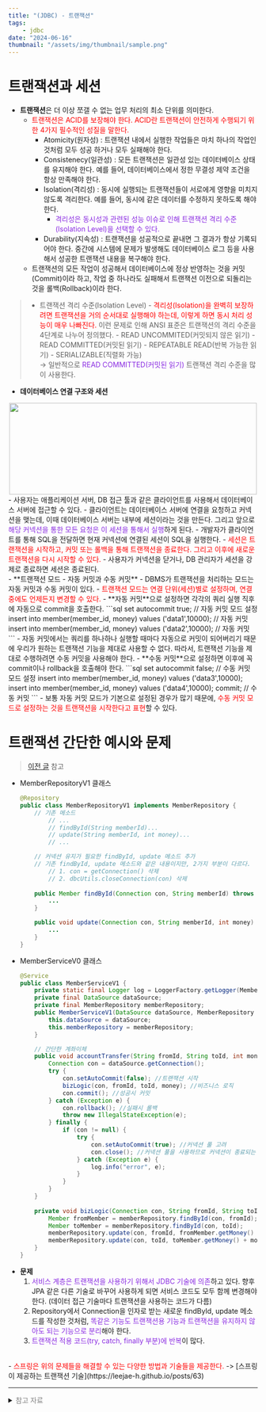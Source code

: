 ```yaml
---
title: "(JDBC) - 트랜잭션"
tags:
    - jdbc
date: "2024-06-16"
thumbnail: "/assets/img/thumbnail/sample.png"
---
```


# 트랜잭션과 세션
- **트랜잭션**은 더 이상 쪼갤 수 없는 업무 처리의 최소 단위를 의미한다.
    - <span style="color:red">트랜잭션은 ACID를 보장해야 한다. ACID란 트랜잭션이 안전하게 수행되기 위한 4가지 필수적인 성질을 말한다.</span>
        - Atomicity(원자성) : 트랜잭션 내에서 실행한 작업들은 마치 하나의 작업인 것처럼 모두 성공 하거나 모두 실패해야 한다.
        - Consistenecy(일관성) : 모든 트랜잭션은 일관성 있는 데이터베이스 상태를 유지해야 한다. 예를 들어, 데이터베이스에서 정한 무결성 제약 조건을 항상 만족해야 한다.
        - Isolation(격리성) : 동시에 실행되는 트랜잭션들이 서로에게 영향을 미치지 않도록 격리한다. 예를 들어, 동시에 같은 데이터를 수정하지 못하도록 해야 한다. 
            - <span style="color:blueviolet">격리성은 동시성과 관련된 성능 이슈로 인해 트랜잭션 격리 수준(Isolation Level)을 선택할 수 있다.</span>
        - Durability(지속성) : 트랜잭션을 성공적으로 끝내면 그 결과가 항상 기록되어야 한다. 중간에 시스템에 문제가 발생해도 데이터베이스 로그 등을 사용해서 성공한 트랜잭션 내용을 복구해야 한다.
    - 트랜잭션의 모든 작업이 성공해서 데이터베이스에 정상 반영하는 것을 커밋(Commit)이라 하고, 작업 중 하나라도 실패해서 트랜잭션 이전으로 되돌리는 것을 롤백(Rollback)이라 한다.  

> - 트랜잭션 격리 수준(Isolation Level)
    - <span style="color:red">격리성(Isolation)을 완벽히 보장하려면 트랜잭션을 거의 순서대로 실행해야 하는데, 이렇게 하면 동시 처리 성능이 매우 나빠진다.</span> 이런 문제로 인해 ANSI 표준은 트랜잭션의 격리 수준을 4단계로 나누어 정의했다.
    - READ UNCOMMITED(커밋되지 않은 읽기)
    - READ COMMITTED(커밋된 읽기)
    - REPEATABLE READ(반복 가능한 읽기)
    - SERIALIZABLE(직렬화 가능)  
-> 일반적으로 <span style="color:blueviolet">READ COMMITTED(커밋된 읽기)</span> 트랜잭션 격리 수준을 많이 사용한다.

- **데이터베이스 연결 구조와 세션**
<center><img src="https://github.com/LeeJae-H/LeeJae-H.github.io/assets/122717063/bdd9a7e5-b02a-4ba7-970d-dd8d70f05d23" width="500" height="185"></center>
- 사용자는 애플리케이션 서버, DB 접근 툴과 같은 클라이언트를 사용해서 데이터베이스 서버에 접근할 수 있다. 
    - 클라이언트는 데이터베이스 서버에 연결을 요청하고 커넥션을 맺는데, 이때 데이터베이스 서버는 내부에 세션이라는 것을 만든다. 그리고 앞으로 <span style="color:blueviolet">해당 커넥션을 통한 모든 요청은 이 세션을 통해서 실행</span>하게 된다. 
        - 개발자가 클라이언트를 통해 SQL을 전달하면 현재 커넥션에 연결된 세션이 SQL을 실행한다.
    - <span style="color:red">세션은 트랜잭션을 시작하고, 커밋 또는 롤백을 통해 트랜잭션을 종료한다. 그리고 이후에 새로운 트랜잭션을 다시 시작할 수 있다.</span> 
        - 사용자가 커넥션을 닫거나, DB 관리자가 세션을 강제로 종료하면 세션은 종료된다.  
<br>
- **트랜잭션 모드 - 자동 커밋과 수동 커밋**
    - DBMS가 트랜잭션을 처리하는 모드는 자동 커밋과 수동 커밋이 있다. 
        - <span style="color:red">트랜잭션 모드는 연결 단위(세션)별로 설정하며, 연결 중에도 언제든지 변경할 수 있다.</span>    
    - **자동 커밋**으로 설정하면 각각의 쿼리 실행 직후에 자동으로 commit을 호출한다.
        ```sql
        set autocommit true; // 자동 커밋 모드 설정
        insert into member(member_id, money) values ('data1',10000); 
            // 자동 커밋  
        insert into member(member_id, money) values ('data2',10000); 
            // 자동 커밋
        ```
        - 자동 커밋에서는 쿼리를 하나하나 실행할 때마다 자동으로 커밋이 되어버리기 때문에 우리가 원하는 트랜잭션 기능을 제대로 사용할 수 없다.  따라서, 트랜잭션 기능을 제대로 수행하려면 수동 커밋을 사용해야 한다.  
    - **수동 커밋**으로 설정하면 이후에 꼭 commit이나 rollback을 호출해야 한다.
        ```sql
        set autocommit false; // 수동 커밋 모드 설정
        insert into member(member_id, money) values ('data3',10000);
        insert into member(member_id, money) values ('data4',10000);
        commit; // 수동 커밋
        ```
        - 보통 자동 커밋 모드가 기본으로 설정된 경우가 많기 때문에, <span style="color:red">수동 커밋 모드로 설정하는 것을 트랜잭션을 시작한다고 표현</span>할 수 있다.  

# 트랜잭션 간단한 예시와 문제
> [이전 글](https://leejae-h.github.io/posts/60) 참고

- MemberRepositoryV1 클래스 
    ```java
    @Repository
    public class MemberRepositoryV1 implements MemberRepository {
        // 기존 메소드
            // ...
            // findById(String memberId)...
            // update(String memberId, int money)...
            // ...

        // 커넥션 유지가 필요한 findById, update 메소드 추가
        // 기존 findById, update 메소드와 같은 내용이지만, 2가지 부분이 다르다.
            // 1. con = getConnection() 삭제
            // 2. dbcUtils.closeConnection(con) 삭제
            
        public Member findById(Connection con, String memberId) throws SQLException {
            ...
        }

        public void update(Connection con, String memberId, int money) throws SQLException {
            ...
        }
    }
    ```
- MemberServiceV0 클래스 
    ```java
    @Service
    public class MemberServiceV1 {
        private static final Logger log = LoggerFactory.getLogger(MemberRepositoryJdbc.class);
        private final DataSource dataSource;
        private final MemberRepository memberRepository;
        public MemberServiceV1(DataSource dataSource, MemberRepository memberRepository) {
            this.dataSource = dataSource;
            this.memberRepository = memberRepository;
        }

        // 간단한 계좌이체
        public void accountTransfer(String fromId, String toId, int money) throws SQLException {
            Connection con = dataSource.getConnection();
            try {
                con.setAutoCommit(false); //트랜잭션 시작
                bizLogic(con, fromId, toId, money); //비즈니스 로직
                con.commit(); //성공시 커밋
            } catch (Exception e) {
                con.rollback(); //실패시 롤백
                throw new IllegalStateException(e);
            } finally {
                if (con != null) {
                    try {
                        con.setAutoCommit(true); //커넥션 풀 고려
                        con.close(); //커넥션 풀을 사용하므로 커넥션이 종료되는 것이 아니라 풀에 반납됨
                    } catch (Exception e) {
                        log.info("error", e);
                    }
                }
            }
        }
        
        private void bizLogic(Connection con, String fromId, String toId, int money) throws SQLException {
            Member fromMember = memberRepository.findById(con, fromId);
            Member toMember = memberRepository.findById(con, toId);
            memberRepository.update(con, fromId, fromMember.getMoney() - money);
            memberRepository.update(con, toId, toMember.getMoney() + money);
        }
    }
    ```
- **문제**
    1. <span style="color:blueviolet">서비스 계층은 트랜잭션을 사용하기 위해서 JDBC 기술에 의존</span>하고 있다. 향후 JPA 같은 다른 기술로 바꾸어 사용하게 되면 서비스 코드도 모두 함께 변경해야 한다. (데이터 접근 기술마다 트랜잭션을 사용하는 코드가 다름)  
    2. Repository에서 Connection을 인자로 받는 새로운 findById, update 메소드를 작성한 것처럼, <span style="color:blueviolet">똑같은 기능도 트랜잭션용 기능과 트랜잭션을 유지하지 않아도 되는 기능으로 분리</span>해야 한다.  
    3. <span style="color:blueviolet">트랜잭션 적용 코드(try, catch, finally 부분)에 반복</span>이 많다.
<br>
- <span style="color:red">스프링은 위의 문제들을 해결할 수 있는 다양한 방법과 기술들을 제공한다.</span>  
    -> [스프링이 제공하는 트랜잭션 기술](https://leejae-h.github.io/posts/63)

--- 
<details>
<summary><span style="color:gray">참고 자료</span></summary>
<div markdown="1">
"김영한 스프링 DB 1편"    
http://wiki1.kr/index.php/트랜잭션  
http://soen.kr/book/sql/book/19-2.htm  
</div>
</details>
